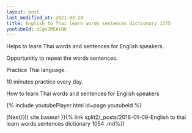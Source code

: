 ```yaml
---
layout: post
last_modified_at: 2021-03-29
title: English to Thai learn words sentences dictionary 1375 
youtubeId: bCgv7MEAzQU
---
```

 
 
Helps to learn Thai words and sentences for English speakers.

Opportunitiy to repeat the words sentences. 

Practice Thai language. 
 
10 minutes practice every day. 
 
How to learn Thai words and sentences for English speakers 
 
{% include youtubePlayer.html id=page.youtubeId %}
 
 
[Next]({{ site.baseurl }}{% link  split2/_posts/2016-01-09-English to thai learn words sentences dictionary 1054 .md%})
 
